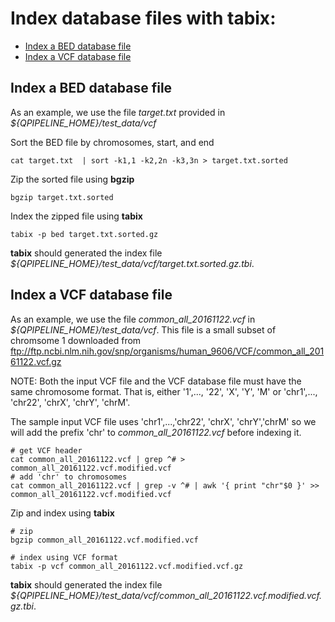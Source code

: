 

# Index database files with **tabix**:
* [Index a BED database file](#index-a-bed-database-file)
* [Index a VCF database file](#index-a-vcf-database-file)


## Index a BED database file
As an example, we use the file _target.txt_ provided in _${QPIPELINE_HOME}/test_data/vcf_ 

Sort the BED file by chromosomes, start, and end
```
cat target.txt  | sort -k1,1 -k2,2n -k3,3n > target.txt.sorted
```
Zip the sorted file using **bgzip** 
```
bgzip target.txt.sorted
```
Index the zipped file using **tabix** 
```
tabix -p bed target.txt.sorted.gz
```
**tabix** should generated the index file _${QPIPELINE_HOME}/test_data/vcf/target.txt.sorted.gz.tbi_.


## Index a VCF database file 
As an example, we use the file _common_all_20161122.vcf_ in _${QPIPELINE_HOME}/test_data/vcf_.  This file is a small subset of chromsome 1 downloaded from ftp://ftp.ncbi.nlm.nih.gov/snp/organisms/human_9606/VCF/common_all_20161122.vcf.gz

NOTE: Both the input VCF file and the VCF database file must have the same chromosome format. 
That is, either '1',..., '22', 'X', 'Y', 'M' or 'chr1',..., 'chr22', 'chrX', 'chrY', 'chrM'.  

The sample input VCF file uses 'chr1',...,'chr22', 'chrX', 'chrY','chrM' so we will add the prefix 'chr' to _common_all_20161122.vcf_ before indexing it.
```
# get VCF header
cat common_all_20161122.vcf | grep ^# > common_all_20161122.vcf.modified.vcf
# add 'chr' to chromosomes
cat common_all_20161122.vcf | grep -v ^# | awk '{ print "chr"$0 }' >> common_all_20161122.vcf.modified.vcf
```
Zip and index using **tabix**
```
# zip 
bgzip common_all_20161122.vcf.modified.vcf 

# index using VCF format 
tabix -p vcf common_all_20161122.vcf.modified.vcf.gz 

```
**tabix** should generated the index file _${QPIPELINE_HOME}/test_data/vcf/common_all_20161122.vcf.modified.vcf.gz.tbi_.


